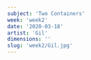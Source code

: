 ```yaml
---
subject: 'Two Containers'
week: 'week2'
date: '2020-03-18'
artist: 'Gil'
dimensions: ''
slug: 'week2/Gil.jpg'
---
```

